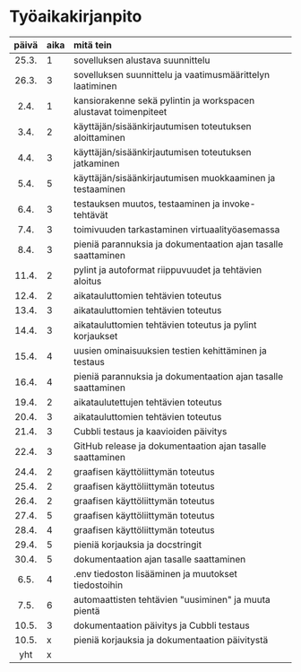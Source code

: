 # Työaikakirjanpito

| päivä | aika | mitä tein  |
| :----:|:-----| :-----|
| 25.3. | 1    | sovelluksen alustava suunnittelu |
| 26.3. | 3    | sovelluksen suunnittelu ja vaatimusmäärittelyn laatiminen |
|  2.4. | 1    | kansiorakenne sekä pylintin ja workspacen alustavat toimenpiteet |
|  3.4. | 2    | käyttäjän/sisäänkirjautumisen toteutuksen aloittaminen |
|  4.4. | 3    | käyttäjän/sisäänkirjautumisen toteutuksen jatkaminen |
|  5.4. | 5    | käyttäjän/sisäänkirjautumisen muokkaaminen ja testaaminen |
|  6.4. | 3    | testauksen muutos, testaaminen ja invoke-tehtävät |
|  7.4. | 3    | toimivuuden tarkastaminen virtuaalityöasemassa|
|  8.4. | 3    | pieniä parannuksia ja dokumentaation ajan tasalle saattaminen|
| 11.4. | 2    | pylint ja autoformat riippuvuudet ja tehtävien aloitus|
| 12.4. | 2    | aikatauluttomien tehtävien toteutus|
| 13.4. | 3    | aikatauluttomien tehtävien toteutus|
| 14.4. | 3    | aikatauluttomien tehtävien toteutus ja pylint korjaukset|
| 15.4. | 4    | uusien ominaisuuksien testien kehittäminen ja testaus|
| 16.4. | 4    | pieniä parannuksia ja dokumentaation ajan tasalle saattaminen|
| 19.4. | 2    | aikataulutettujen tehtävien toteutus|
| 20.4. | 3    | aikatauluttomien tehtävien toteutus|
| 21.4. | 3    | Cubbli testaus ja kaavioiden päivitys|
| 22.4. | 3    | GitHub release ja dokumentaation ajan tasalle saattaminen|
| 24.4. | 2    | graafisen käyttöliittymän toteutus|
| 25.4. | 2    | graafisen käyttöliittymän toteutus|
| 26.4. | 2    | graafisen käyttöliittymän toteutus|
| 27.4. | 5    | graafisen käyttöliittymän toteutus|
| 28.4. | 4    | graafisen käyttöliittymän toteutus|
| 29.4. | 5    | pieniä korjauksia ja docstringit|
| 30.4. | 5    | dokumentaation ajan tasalle saattaminen|
|  6.5. | 4    | .env tiedoston lisääminen ja muutokset tiedostoihin|
|  7.5. | 6    | automaattisten tehtävien "uusiminen" ja muuta pientä|
| 10.5. | 3    | dokumentaation päivitys ja Cubbli testaus|
| 10.5. | x    | pieniä korjauksia ja dokumentaation päivitystä|
| yht   | x   | |
